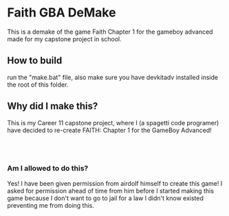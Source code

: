 <h1>Faith GBA DeMake</h1>
<p>This is a demake of the game Faith Chapter 1 for the gameboy advanced made for my capstone project in school.</p>

<h2>How to build</h2>

<p>run the "make.bat" file, also make sure you have devkitadv installed inside the root of this folder.</p>

<h2>Why did I make this?</h2>
<p>This is my Career 11 capstone project, where I (a spagetti code programer) have decided to re-create FAITH: Chapter 1 for the GameBoy Advanced!</p>
<br></br>

<h3>Am I allowed to do this?</h3>
<p>Yes! I have been given permission from airdolf himself to create this game! I asked for permission ahead of time from him before I started making this game because I don't want to go to jail for a law I didn't know existed preventing me from doing this.</p>
